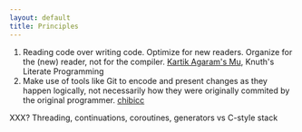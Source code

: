 ```yaml
---
layout: default
title: Principles
---
```


1. Reading code over writing code. Optimize for new readers. Organize for the (new) reader, not for the compiler. [Kartik Agaram's Mu](https://github.com/akkartik/mu), Knuth's Literate Programming
2. Make use of tools like Git to encode and present changes as they happen logically, not necessarily how they were originally commited by the original programmer. [chibicc](https://github.com/rui314/chibicc)

XXX? Threading, continuations, coroutines, generators vs C-style stack
